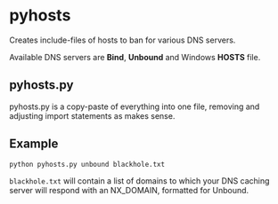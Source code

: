 # pyhosts
Creates include-files of hosts to ban for various DNS servers.

Available DNS servers are __Bind__, __Unbound__ and Windows __HOSTS__ file.

## pyhosts.py
pyhosts.py is a copy-paste of everything into one file, removing and adjusting import statements as makes sense.

## Example
```python pyhosts.py unbound blackhole.txt```

```blackhole.txt``` will contain a list of domains to which your DNS caching server will respond with an NX_DOMAIN, formatted for Unbound.

